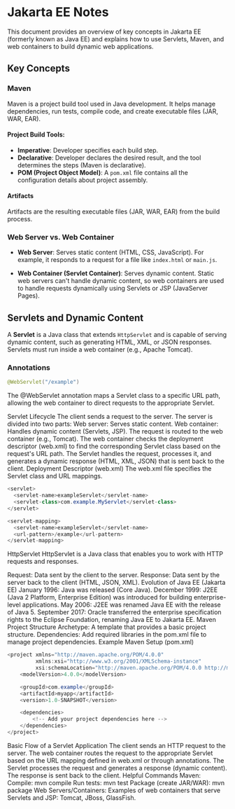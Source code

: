 # Jakarta EE Notes

This document provides an overview of key concepts in Jakarta EE (formerly known as Java EE) and explains how to use Servlets, Maven, and web containers to build dynamic web applications.

## Key Concepts

### Maven
Maven is a project build tool used in Java development. It helps manage dependencies, run tests, compile code, and create executable files (JAR, WAR, EAR).

#### Project Build Tools:
- **Imperative**: Developer specifies each build step.
- **Declarative**: Developer declares the desired result, and the tool determines the steps (Maven is declarative).
- **POM (Project Object Model)**: A `pom.xml` file contains all the configuration details about project assembly.

#### Artifacts
Artifacts are the resulting executable files (JAR, WAR, EAR) from the build process.

### Web Server vs. Web Container

- **Web Server**: Serves static content (HTML, CSS, JavaScript). For example, it responds to a request for a file like `index.html` or `main.js`.
  
- **Web Container (Servlet Container)**: Serves dynamic content. Static web servers can't handle dynamic content, so web containers are used to handle requests dynamically using Servlets or JSP (JavaServer Pages).

## Servlets and Dynamic Content

A **Servlet** is a Java class that extends `HttpServlet` and is capable of serving dynamic content, such as generating HTML, XML, or JSON responses. Servlets must run inside a web container (e.g., Apache Tomcat).

### Annotations
```java
@WebServlet("/example")
```
The @WebServlet annotation maps a Servlet class to a specific URL path, allowing the web container to direct requests to the appropriate Servlet.

Servlet Lifecycle
The client sends a request to the server.
The server is divided into two parts:
Web server: Serves static content.
Web container: Handles dynamic content (Servlets, JSP).
The request is routed to the web container (e.g., Tomcat).
The web container checks the deployment descriptor (web.xml) to find the corresponding Servlet class based on the request's URL path.
The Servlet handles the request, processes it, and generates a dynamic response (HTML, XML, JSON) that is sent back to the client.
Deployment Descriptor (web.xml)
The web.xml file specifies the Servlet class and URL mappings.

```java
<servlet>
  <servlet-name>exampleServlet</servlet-name>
  <servlet-class>com.example.MyServlet</servlet-class>
</servlet>

<servlet-mapping>
  <servlet-name>exampleServlet</servlet-name>
  <url-pattern>/example</url-pattern>
</servlet-mapping>
```
HttpServlet
HttpServlet is a Java class that enables you to work with HTTP requests and responses.

Request: Data sent by the client to the server.
Response: Data sent by the server back to the client (HTML, JSON, XML).
Evolution of Java EE (Jakarta EE)
January 1996: Java was released (Core Java).
December 1999: J2EE (Java 2 Platform, Enterprise Edition) was introduced for building enterprise-level applications.
May 2006: J2EE was renamed Java EE with the release of Java 5.
September 2017: Oracle transferred the enterprise specification rights to the Eclipse Foundation, renaming Java EE to Jakarta EE.
Maven Project Structure
Archetype: A template that provides a basic project structure.
Dependencies: Add required libraries in the pom.xml file to manage project dependencies.
Example Maven Setup (pom.xml)
```java
<project xmlns="http://maven.apache.org/POM/4.0.0"
         xmlns:xsi="http://www.w3.org/2001/XMLSchema-instance"
         xsi:schemaLocation="http://maven.apache.org/POM/4.0.0 http://maven.apache.org/xsd/maven-4.0.0.xsd">
    <modelVersion>4.0.0</modelVersion>

    <groupId>com.example</groupId>
    <artifactId>myapp</artifactId>
    <version>1.0-SNAPSHOT</version>

    <dependencies>
        <!-- Add your project dependencies here -->
    </dependencies>
</project>
```
Basic Flow of a Servlet Application
The client sends an HTTP request to the server.
The web container routes the request to the appropriate Servlet based on the URL mapping defined in web.xml or through annotations.
The Servlet processes the request and generates a response (dynamic content).
The response is sent back to the client.
Helpful Commands
Maven:
Compile: mvn compile
Run tests: mvn test
Package (create JAR/WAR): mvn package
Web Servers/Containers:
Examples of web containers that serve Servlets and JSP: Tomcat, JBoss, GlassFish.
